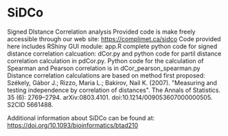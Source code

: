 # SiDCo
Signed DIstance Correlation analysis
Provided code is make freely accessible through our web site: https://complimet.ca/sidco
Code provided here includes RShiny GUI module: app.R complete python code for signed distance correlation calcuation: dCor.py and python code for partil distance correlation calculation in pdCor.py. Python code for the calculation of Spearman and Pearson correlation is in dCor_pearson_spearman.py
Distance correlation calculations are based on method first proposed: Székely, Gábor J.; Rizzo, Maria L.; Bakirov, Nail K. (2007). "Measuring and testing independence by correlation of distances". The Annals of Statistics. 35 (6): 2769–2794. arXiv:0803.4101. doi:10.1214/009053607000000505. S2CID 5661488.

Additional information about SiDCo can be found at: https://doi.org/10.1093/bioinformatics/btad210
